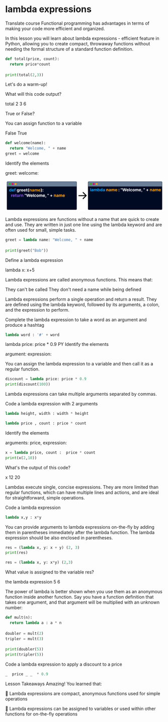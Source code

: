 # lambda expressions


Translate course
Functional programming has advantages in terms of making your code more efficient and organized.

 

In this lesson you will learn about lambda expressions - efficient feature in Python, allowing you to create compact, throwaway functions without needing the formal structure of a standard function definition.

```py
def total(price, count):
  return price*count

print(total(2,3))
```

Let's do a warm-up!

What will this code output?

total
2 3
6

True or False?

You can assign function to a variable

False
True

```py
def welcome(name):
  return "Welcome, " + name
greet = welcome
```

Identify the elements

greet:
welcome:

![alt text](image.png)

Lambda expressions are functions without a name that are quick to create and use. They are written in just one line using the lambda keyword and are often used for small, simple tasks.

```py
greet = lambda name: "Welcome, " + name

print(greet("Bob"))
```

Define a lambda expression

lambda x: x+5

Lambda expressions are called anonymous functions. This means that:

They can't be called
They don't need a name while being defined

Lambda expressions perform a single operation and return a result. They are defined using the lambda keyword, followed by its arguments, a colon, and the expression to perform.

Complete the lambda expression to take a word as an argument and produce a hashtag

```py
lambda word : '#' + word
```

lambda price: price * 0.9
PY
Identify the elements

argument:
expression:

You can assign the lambda expression to a variable and then call it as a regular function.

```py
discount = lambda price: price * 0.9 
print(discount(100))
```

Lambda expressions can take multiple arguments separated by commas.

Code a lambda expression with 2 arguments

```py
lambda height, width : width * height
```

```py
lambda price , count : price * count
```

Identify the elements

arguments: price, 
expression: 

```py
x = lambda price, count :  price * count
print(x(2,10))
```

What's the output of this code?

x
12
20

Lambdas execute single, concise expressions. They are more limited than regular functions, which can have multiple lines and actions, and are ideal for straightforward, simple operations.

Code a lambda expression

```py
lambda x,y : x*y
```

You can provide arguments to lambda expressions on-the-fly by adding them in parentheses immediately after the lambda function. The lambda expression should be also enclosed in parentheses.

```py
res = (lambda x, y: x + y) (2, 3)
print(res)
```

```py
res = (lambda x, y: x*y) (2,3)
```

What value is assigned to the variable res?

the lambda expression
5
6

The power of lambda is better shown when you use them as an anonymous function inside another function. Say you have a function definition that takes one argument, and that argument will be multiplied with an unknown number:

```py
def mult(n):
  return lambda a : a * n

doubler = mult(2)
tripler = mult(3)

print(doubler(5))
print(tripler(5))
```

Code a lambda expression to apply a discount to a price

```py
_  price _ _  * 0.9
```

Lesson Takeaways
Amazing! You learned that:

 

🌟 Lambda expressions are compact, anonymous functions used for simple operations

🌟 Lambda expressions can be assigned to variables or used within other functions for on-the-fly operations